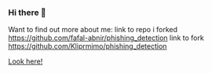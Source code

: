 ### Hi there 👋

Want to find out more about me:
link to repo i forked https://github.com/fafal-abnir/phishing_detection
link to fork https://github.com/Kliprmimo/phishing_detection

[Look here!](https://kliprmimo.github.io/About-me/)

